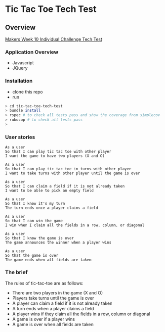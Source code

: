 # Tic Tac Toe Tech Test

## Overview

[Makers Week 10 Individual Challenge Tech Test](https://github.com/makersacademy/course/blob/master/individual_challenges/tic_tac_toe.md)

### Application Overview

- Javascript
- JQuery

### Installation

- clone this repo
- run

```bash
> cd tic-tac-toe-tech-test
> bundle install
> rspec # to check all tests pass and show the coverage from simplecov
> rubocop # to check all tests pass
>
```

### User stories

```
As a user
So that I can play tic tac toe with other player
I want the game to have two players (X and O)
```

```
As a user
So that I can play tic tac toe in turns with other player
I want to take turns with other player until the game is over
```

```
As a user
So that I can claim a field if it is not already taken
I want to be able to pick an empty field
```

```
As a user
So that I know it's my turn
The turn ends once a player claims a field
```

```
As a user
So that I can win the game
I win when I claim all the fields in a row, column, or diagonal
```

```
As a user
So that I know the game is over
The game announces the winner when a player wins
```

```
As a user
So that the game is over
The game ends when all fields are taken
```

### The brief

The rules of tic-tac-toe are as follows:

- There are two players in the game (X and O)
- Players take turns until the game is over
- A player can claim a field if it is not already taken
- A turn ends when a player claims a field
- A player wins if they claim all the fields in a row, column or diagonal
- A game is over if a player wins
- A game is over when all fields are taken
